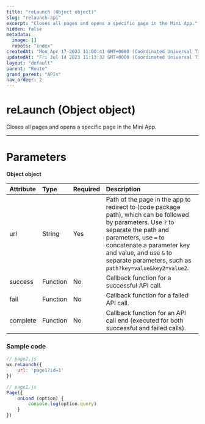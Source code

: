 ```yaml
---
title: "reLaunch (Object object)"
slug: "relaunch-api"
excerpt: "Closes all pages and opens a specific page in the Mini App."
hidden: false
metadata: 
  image: []
  robots: "index"
createdAt: "Mon Apr 17 2023 11:00:41 GMT+0000 (Coordinated Universal Time)"
updatedAt: "Fri Jul 14 2023 11:13:32 GMT+0000 (Coordinated Universal Time)"
layout: "default"
parent: "Route"
grand_parent: "APIs"
nav_ordeer: 2
---
```

# reLaunch (Object object) 
Closes all pages and opens a specific page in the Mini App.

***

# Parameters

**Object object**

| Attribute | Type     | Required | Description                                                                                                                                                                                                                                                                   |
| :-------- | :------- | :------- | :---------------------------------------------------------------------------------------------------------------------------------------------------------------------------------------------------------------------------------------------------------------------------- |
| url       | String   | Yes      | Path of the page in the app to redirect to (code package path), which can be followed by parameters. Use `?` to separate the path and parameters, use `=` to concatenate a parameter key and value, and use `&` to separate parameters, such as `path?key=value&key2=value2`. |
| success   | Function | No       | Callback function for a successful API call.                                                                                                                                                                                                                                  |
| fail      | Function | No       | Callback function for a failed API call.                                                                                                                                                                                                                                      |
| complete  | Function | No       | Callback function for an API call end (executed for both successful and failed calls).                                                                                                                                                                                        |

### Sample code

```javascript
// page2.js
wx.reLaunch({
	url: 'page1?id=1'
})
```
```javascript
// page1.js
Page({
	onLoad (option) {
		console.log(option.query)
	}
})
```
